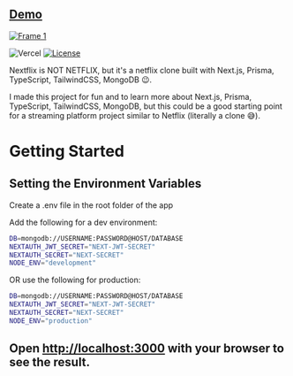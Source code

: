 ## [Demo](https://nextflix-aop2wgiu5-gitanimous.vercel.app/)

[![Frame 1](https://user-images.githubusercontent.com/34681035/229315306-eea7671f-6592-4f9f-8934-a08106156e41.png)](https://nextflix-aop2wgiu5-gitanimous.vercel.app/)



  ![Vercel](https://vercelbadge.vercel.app/api/abdualblooshi/nextflix-ts) [![License](https://img.shields.io/badge/license%20-MIT-1C1E26?style=for-the-badge&labelColor=1C1E26&color=99EDC3)](./LICENSE)

Nextflix is NOT NETFLIX, but it's a netflix clone built with Next.js, Prisma, TypeScript, TailwindCSS, MongoDB 😉.

I made this project for fun and to learn more about Next.js, Prisma, TypeScript, TailwindCSS, MongoDB, but this could be a good starting point for a streaming platform project similar to Netflix (literally a clone 😅).

# Getting Started

## Setting the Environment Variables

Create a .env file in the root folder of the app

Add the following for a dev environment:

```bash
DB=mongodb://USERNAME:PASSWORD@HOST/DATABASE
NEXTAUTH_JWT_SECRET="NEXT-JWT-SECRET"
NEXTAUTH_SECRET="NEXT-SECRET"
NODE_ENV="development"
```

OR use the following for production:

```bash
DB=mongodb://USERNAME:PASSWORD@HOST/DATABASE
NEXTAUTH_JWT_SECRET="NEXT-JWT-SECRET"
NEXTAUTH_SECRET="NEXT-SECRET"
NODE_ENV="production"
```

## Open [http://localhost:3000](http://localhost:3000) with your browser to see the result.

